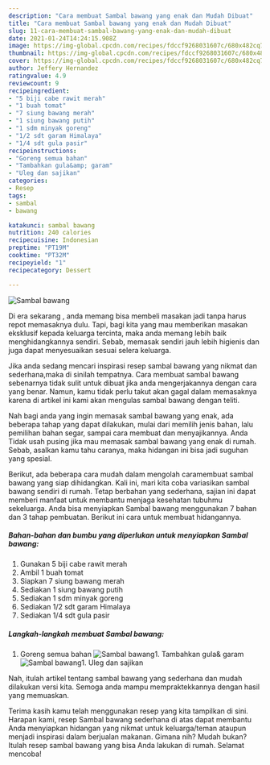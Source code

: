 ```yaml
---
description: "Cara membuat Sambal bawang yang enak dan Mudah Dibuat"
title: "Cara membuat Sambal bawang yang enak dan Mudah Dibuat"
slug: 11-cara-membuat-sambal-bawang-yang-enak-dan-mudah-dibuat
date: 2021-01-24T14:24:15.908Z
image: https://img-global.cpcdn.com/recipes/fdccf9268031607c/680x482cq70/sambal-bawang-foto-resep-utama.jpg
thumbnail: https://img-global.cpcdn.com/recipes/fdccf9268031607c/680x482cq70/sambal-bawang-foto-resep-utama.jpg
cover: https://img-global.cpcdn.com/recipes/fdccf9268031607c/680x482cq70/sambal-bawang-foto-resep-utama.jpg
author: Jeffery Hernandez
ratingvalue: 4.9
reviewcount: 9
recipeingredient:
- "5 biji cabe rawit merah"
- "1 buah tomat"
- "7 siung bawang merah"
- "1 siung bawang putih"
- "1 sdm minyak goreng"
- "1/2 sdt garam Himalaya"
- "1/4 sdt gula pasir"
recipeinstructions:
- "Goreng semua bahan"
- "Tambahkan gula&amp; garam"
- "Uleg dan sajikan"
categories:
- Resep
tags:
- sambal
- bawang

katakunci: sambal bawang 
nutrition: 240 calories
recipecuisine: Indonesian
preptime: "PT19M"
cooktime: "PT32M"
recipeyield: "1"
recipecategory: Dessert

---
```



![Sambal bawang](https://img-global.cpcdn.com/recipes/fdccf9268031607c/680x482cq70/sambal-bawang-foto-resep-utama.jpg)

Di era  sekarang , anda memang bisa membeli masakan jadi tanpa harus repot memasaknya dulu. Tapi, bagi kita yang mau memberikan masakan eksklusif kepada keluarga tercinta, maka anda memang lebih baik menghidangkannya sendiri. Sebab, memasak sendiri jauh lebih higienis dan juga dapat menyesuaikan sesuai selera keluarga.

Jika anda sedang mencari inspirasi resep sambal bawang yang nikmat dan sederhana,maka di sinilah tempatnya. Cara membuat sambal bawang  sebenarnya tidak sulit untuk dibuat jika anda mengerjakannya dengan cara yang benar. Namun, kamu tidak perlu takut akan gagal dalam memasaknya 
karena di artikel ini kami akan mengulas sambal bawang dengan teliti.  



Nah bagi anda yang ingin memasak sambal bawang yang enak, ada beberapa tahap yang dapat dilakukan, mulai dari memilih jenis bahan, lalu pemilihan bahan segar, sampai cara membuat dan menyajikannya. Anda Tidak usah pusing jika mau memasak sambal bawang yang enak di rumah. Sebab, asalkan kamu  tahu caranya, maka hidangan ini bisa jadi suguhan yang spesial.

Berikut, ada beberapa cara mudah dalam mengolah caramembuat sambal bawang yang siap dihidangkan. Kali ini, mari kita coba variasikan sambal bawang sendiri di rumah. Tetap berbahan yang sederhana, sajian ini dapat memberi manfaat untuk membantu menjaga kesehatan tubuhmu sekeluarga. Anda bisa menyiapkan Sambal bawang menggunakan 7 bahan dan 3 tahap pembuatan. Berikut ini cara untuk membuat hidangannya.

<!--inarticleads1-->

##### Bahan-bahan dan bumbu yang diperlukan untuk menyiapkan Sambal bawang:

1. Gunakan 5 biji cabe rawit merah
1. Ambil 1 buah tomat
1. Siapkan 7 siung bawang merah
1. Sediakan 1 siung bawang putih
1. Sediakan 1 sdm minyak goreng
1. Sediakan 1/2 sdt garam Himalaya
1. Sediakan 1/4 sdt gula pasir




<!--inarticleads2-->

##### Langkah-langkah membuat Sambal bawang:

1. Goreng semua bahan
<img src="https://img-global.cpcdn.com/steps/e6c91392fd2ac12b/160x128cq70/sambal-bawang-langkah-memasak-1-foto.jpg" alt="Sambal bawang">1. Tambahkan gula&amp; garam
<img src="https://img-global.cpcdn.com/steps/e71b2e7590bf4a6f/160x128cq70/sambal-bawang-langkah-memasak-2-foto.jpg" alt="Sambal bawang">1. Uleg dan sajikan




Nah, itulah artikel tentang  sambal bawang  yang sederhana dan mudah dilakukan versi kita. Semoga anda mampu mempraktekkannya dengan hasil yang memuaskan. 

Terima kasih kamu telah menggunakan resep yang kita tampilkan di sini. Harapan kami, resep  Sambal bawang sederhana di atas dapat membantu Anda menyiapkan hidangan yang nikmat untuk keluarga/teman ataupun menjadi inspirasi dalam berjualan makanan. Gimana nih? Mudah bukan? Itulah resep sambal bawang yang bisa Anda lakukan di rumah. Selamat mencoba!

